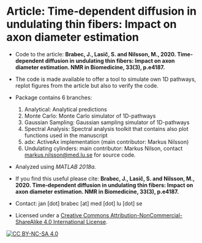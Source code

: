 # Article: Time‐dependent diffusion in undulating thin fibers: Impact on axon diameter estimation

* Code to the article: **Brabec, J., Lasič, S. and Nilsson, M., 2020. Time‐dependent diffusion in undulating thin fibers: Impact on axon diameter estimation. NMR in Biomedicine, 33(3), p.e4187.**

* The code is made available to offer a tool to simulate own 1D pathways, replot figures from the article but also to verify the code.

* Package contains 6 branches:
   1. Analytical: Analytical predictions
   2. Monte Carlo: Monte Carlo simulator of 1D-pathways
   3. Gaussian Sampling: Gaussian sampling simulator of 1D-pathways
   4. Spectral Analysis: Spectral analysis toolkit that contains also plot functions used in the manuscript
   5. adx: ActiveAx implementation (main contributor: Markus Nilsson)
   6. Undulating cylinders: main contributor: Markus Nilson, contact markus.nilsson@med.lu.se for source code.

* Analyzed using *MATLAB 2018a*.

* If you find this useful please cite: **Brabec, J., Lasič, S. and Nilsson, M., 2020. Time‐dependent diffusion in undulating thin fibers: Impact on axon diameter estimation. NMR in Biomedicine, 33(3), p.e4187.**

* Contact: jan [dot] brabec [at] med [dot] lu [dot] se

* Licensed under a [Creative Commons Attribution-NonCommercial-ShareAlike 4.0 International License][cc-by-nc-sa].

[![CC BY-NC-SA 4.0][cc-by-nc-sa-image]][cc-by-nc-sa]

[cc-by-nc-sa]: http://creativecommons.org/licenses/by-nc-sa/4.0/
[cc-by-nc-sa-image]: https://licensebuttons.net/l/by-nc-sa/4.0/88x31.png
